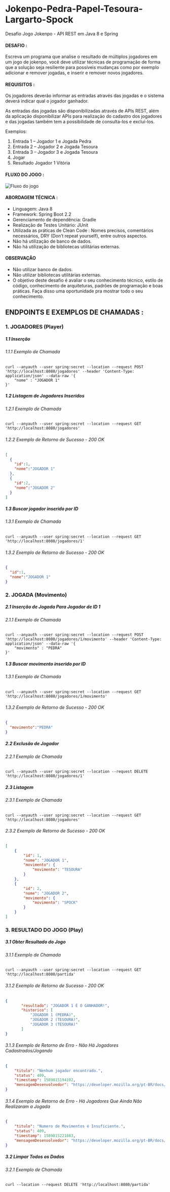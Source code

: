 # Jokenpo-Pedra-Papel-Tesoura-Largarto-Spock
Desafio Jogo Jokenpo - API REST em Java 8 e Spring

#### DESAFIO :

Escreva um programa que analise o resultado de múltiplos jogadores em um jogo de jokenpo, 
você deve utilizar técnicas de programação de forma que a solução seja resiliente para possíveis mudanças como por exemplo adicionar e remover jogadas, 
e inserir e remover novos jogadores.

#### REQUISITOS :

Os jogadores deverão informar as entradas através das jogadas e o sistema 
deverá indicar qual o jogador ganhador. 
 
As entradas das jogadas são disponibilizadas através de APIs REST, 
além da aplicação disponibilizar APIs para realização do cadastro dos jogadores 
e das jogadas também tem a possibilidade de consulta-los e excluí-los.

Exemplos:
1. Entrada 1 – Jogador 1 e Jogada Pedra
2. Entrada 2 – Jogador 2 e Jogada Tesoura
3. Entrada 3 – Jogador 3 e Jogada Tesoura
4. Jogar 
5. Resultado Jogador 1 Vitória

#### FLUXO DO JOGO :

![Fluxo do jogo](https://i.imgur.com/nG2CJTg.png)


#### ABORDAGEM TÉCNICA :

- Linguagem: Java 8
- Framework: Spring Boot 2.2
- Gerenciamento de dependência: Gradle
- Realização de Testes Unitário: JUnit
- Utilizada as práticas de Clean Code : Nomes precisos, comentários necessários, DRY (Don’t repeat yourself), entre outros aspectos.
- Não há utilização de banco de dados.
- Não há utilização de bibliotecas utilitárias externas.

#### OBSERVAÇÃO

-	Não utilizar banco de dados.
-	Não utilizar bibliotecas utilitárias externas.
-	O objetivo deste desafio é avaliar o seu conhecimento técnico, estilo de código, conhecimento de arquiteturas, padrões de programação e boas práticas. Faça disso uma oportunidade pra mostrar todo o seu conhecimento.


## ENDPOINTS E EXEMPLOS DE CHAMADAS : 

### 1. JOGADORES (Player)

##### 1.1 Inserção

###### 1.1.1 Exemplo de Chamada

```curl
curl --anyauth --user spring:secret --location --request POST 'http://localhost:8080/jogadores' --header 'Content-Type: application/json' --data-raw '{
    "nome" : "JOGADOR 1"
}'
```

##### 1.2 Listagem de Jogadores Inseridos

###### 1.2.1 Exemplo de Chamada

```curl
curl --anyauth --user spring:secret --location --request GET 'http://localhost:8080/jogadores'
```

###### 1.2.2 Exemplo de Retorno de Sucesso - 200 OK

```json
[
  {
    "id":1,
    "nome":"JOGADOR 1"
  },
  {
    "id":2,
    "nome":"JOGADOR 2"
  } 
]
```

##### 1.3 Buscar jogador inserido por ID

###### 1.3.1 Exemplo de Chamada

```curl
curl --anyauth --user spring:secret --location --request GET 'http://localhost:8080/jogadores/1'
```
###### 1.3.2 Exemplo de Retorno de Sucesso - 200 OK

```json
{
  "id":1,
  "nome":"JOGADOR 1"
}
```

### 2. JOGADA (Movimento)

##### 2.1 Inserção de Jogada Para Jogador de ID 1

###### 2.1.1 Exemplo de Chamada

```curl
curl --anyauth --user spring:secret --location --request POST 'http://localhost:8080/jogadores/1/movimento' --header 'Content-Type: application/json' --data-raw '{
    "movimento" : "PEDRA"
}'
```

##### 1.3 Buscar movimento inserido por ID

###### 1.3.1 Exemplo de Chamada

```curl
curl --anyauth --user spring:secret --location --request GET 'http://localhost:8080/jogadores/1/movimento'
```
###### 1.3.2 Exemplo de Retorno de Sucesso - 200 OK

```json
{
  "movimento":"PEDRA"
}
```

##### 2.2 Exclusão de Jogador

###### 2.2.1 Exemplo de Chamada

```curl
curl --anyauth --user spring:secret --location --request DELETE 'http://localhost:8080/jogadores/1'
```

##### 2.3 Listagem

###### 2.3.1 Exemplo de Chamada

```curl
curl --anyauth --user spring:secret --location --request GET 'http://localhost:8080/jogadores'
```

###### 2.3.2 Exemplo de Retorno de Sucesso - 200 OK

```json
[
    {
        "id": 1,
        "nome": "JOGADOR 1",
        "movimento": {
            "movimento": "TESOURA"
        }
    },
    {
        "id": 2,
        "nome": "JOGADOR 2",
        "movimento": {
            "movimento": "SPOCK"
        }
    }
]
```

### 3. RESULTADO DO JOGO (Play)

##### 3.1 Obter Resultado do Jogo

###### 3.1.1 Exemplo de Chamada

```curl
curl --anyauth --user spring:secret --location --request GET 'http://localhost:8080/partida'
```

###### 3.1.2 Exemplo de Retorno de Sucesso - 200 OK

```json
{
       "resultado": "JOGADOR 1 É O GANHADOR!",
       "historico": [
           "JOGADOR 1 (PEDRA)",
           "JOGADOR 2 (TESOURA)",
           "JOGADOR 3 (TESOURA)"
       ]
}
```

###### 3.1.3 Exemplo de Retorno de Erro - Não Há Jogadores Cadastrados/Jogando

```json
{
    "titulo": "Nenhum jogador encontrado.",
    "status": 409,
    "timestamp": 1589815194102,
    "mensagemDesenvolvedor": "https://developer.mozilla.org/pt-BR/docs/Web/HTTP/Status"
}
```

###### 3.1.4 Exemplo de Retorno de Erro - Há Jogadores Que Ainda Não Realizaram a Jogada

```json
{
    "titulo": "Numero de Movimentos é Insuficiente.",
    "status": 409,
    "timestamp": 1589815221883,
    "mensagemDesenvolvedor": "https://developer.mozilla.org/pt-BR/docs/Web/HTTP/Status"
}
```

##### 3.2 Limpar Todos os Dados

###### 3.2.1 Exemplo de Chamada

```curl
curl --location --request DELETE 'http://localhost:8080/partida'
```